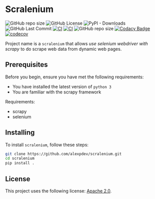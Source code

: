 # Scralenium

<!--- These are examples. See https://shields.io for others or to customize this set of shields. You might want to include dependencies, project status and licence info here --->

![GitHub repo size](https://img.shields.io/github/repo-size/alexpdev/scralenium?color=orange)
![GitHub License](https://img.shields.io/github/license/alexpdev/scralenium?color=red&logo=apache)
![PyPI - Downloads](https://img.shields.io/pypi/dm/scralenium?color=brown)
![GitHub Last Commit](https://badgen.net/github/last-commit/alexpdev/scralenium?color=blue&icon=github)
[![CI](https://github.com/alexpdev/scralenium/actions/workflows/windows.yml/badge.svg?branch=master&event=push)](https://github.com/alexpdev/scralenium/actions/workflows/windows.yml)
[![CI](https://github.com/alexpdev/scralenium/actions/workflows/mac.yml/badge.svg?branch=master&event=push)](https://github.com/alexpdev/scralenium/actions/workflows/mac.yml)
![GitHub repo size](https://img.shields.io/github/repo-size/alexpdev/scralenium)
[![Codacy Badge](https://app.codacy.com/project/badge/Grade/3b12aa2268684d349d5d47cbf0ac1b53)](https://www.codacy.com/gh/alexpdev/scralenium/dashboard?utm_source=github.com&amp;utm_medium=referral&amp;utm_content=alexpdev/scralenium&amp;utm_campaign=Badge_Grade)
[![codecov](https://codecov.io/gh/alexpdev/scralenium/branch/main/graph/badge.svg?token=jpj9Rgriqi)](https://codecov.io/gh/alexpdev/scralenium)

Project name is a `scralenium` that allows _use selenium webdriver with scrapy_ to do scrape web data from dynamic web pages.

## Prerequisites

Before you begin, ensure you have met the following requirements:

* You have installed the latest version of `python 3`
* You are familiar with the scrapy framework

Requirements:

* scrapy
* selenium

## Installing

To install `scralenium`, follow these steps:

```bash
git clone https://github.com/alexpdev/scralenium.git
cd scralenium
pip install .
```
## License

This project uses the following license: [Apache 2.0](./LICENSE).
